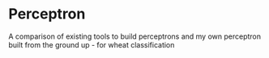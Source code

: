 # Perceptron
A comparison of existing tools to build perceptrons and my own perceptron built from the ground up - for wheat classification
